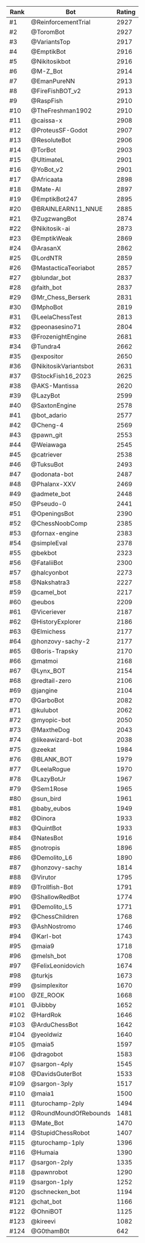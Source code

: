 Rank|Bot|Rating
---|---|---
#1|@ReinforcementTrial|2927
#2|@ToromBot|2927
#3|@VariantsTop|2917
#4|@EmptikBot|2916
#5|@Nikitosikbot|2916
#6|@M-Z_Bot|2914
#7|@EmanPureNN|2913
#8|@FireFishBOT_v2|2913
#9|@RaspFish|2910
#10|@TheFreshman1902|2910
#11|@caissa-x|2908
#12|@ProteusSF-Godot|2907
#13|@ResoluteBot|2906
#14|@TorBot|2903
#15|@UltimateL|2901
#16|@YoBot_v2|2901
#17|@Africaata|2898
#18|@Mate-AI|2897
#19|@EmptikBot247|2895
#20|@BRAINLEARN11_NNUE|2885
#21|@ZugzwangBot|2874
#22|@Nikitosik-ai|2873
#23|@EmptikWeak|2869
#24|@ArasanX|2862
#25|@LordNTR|2859
#26|@MastacticaTeoriabot|2857
#27|@blundar_bot|2837
#28|@faith_bot|2837
#29|@Mr_Chess_Berserk|2831
#30|@MphoBot|2819
#31|@LeelaChessTest|2813
#32|@peonasesino71|2804
#33|@FrozenightEngine|2681
#34|@Tundra4|2662
#35|@expositor|2650
#36|@NikitosikVariantsbot|2631
#37|@StockFish16_2023|2625
#38|@AKS-Mantissa|2620
#39|@LazyBot|2599
#40|@SaxtonEngine|2578
#41|@bot_adario|2577
#42|@Cheng-4|2569
#43|@pawn_git|2553
#44|@Weiawaga|2545
#45|@catriever|2538
#46|@TuksuBot|2493
#47|@odonata-bot|2487
#48|@Phalanx-XXV|2469
#49|@admete_bot|2448
#50|@Pseudo-0|2441
#51|@OpeningsBot|2390
#52|@ChessNoobComp|2385
#53|@fornax-engine|2383
#54|@simpleEval|2378
#55|@bekbot|2323
#56|@FataliiBot|2300
#57|@halcyonbot|2273
#58|@Nakshatra3|2227
#59|@camel_bot|2217
#60|@eubos|2209
#61|@Viceriever|2187
#62|@HistoryExplorer|2186
#63|@Elmichess|2177
#64|@honzovy-sachy-2|2177
#65|@Boris-Trapsky|2170
#66|@matmoi|2168
#67|@Lynx_BOT|2154
#68|@redtail-zero|2106
#69|@jangine|2104
#70|@GarboBot|2082
#71|@kulubot|2062
#72|@myopic-bot|2050
#73|@MaxtheDog|2043
#74|@likeawizard-bot|2038
#75|@zeekat|1984
#76|@BLANK_BOT|1979
#77|@LeelaRogue|1970
#78|@LazyBotJr|1967
#79|@Sem1Rose|1965
#80|@sun_bird|1961
#81|@baby_eubos|1949
#82|@Dinora|1933
#83|@QuintBot|1933
#84|@NatesBot|1916
#85|@notropis|1896
#86|@Demolito_L6|1890
#87|@honzovy-sachy|1814
#88|@Virutor|1795
#89|@Trollfish-Bot|1791
#90|@ShallowRedBot|1774
#91|@Demolito_L5|1771
#92|@ChessChildren|1768
#93|@AshNostromo|1746
#94|@Karl-bot|1743
#95|@maia9|1718
#96|@melsh_bot|1708
#97|@FelixLeonidovich|1674
#98|@turkjs|1673
#99|@simplexitor|1670
#100|@ZE_ROOK|1668
#101|@Jibbby|1652
#102|@HardRok|1646
#103|@ArduChessBot|1642
#104|@yeoldwiz|1640
#105|@maia5|1597
#106|@dragobot|1583
#107|@sargon-4ply|1545
#108|@DavidsGuterBot|1533
#109|@sargon-3ply|1517
#110|@maia1|1500
#111|@turochamp-2ply|1494
#112|@RoundMoundOfRebounds|1481
#113|@Mate_Bot|1470
#114|@StupidChessRobot|1407
#115|@turochamp-1ply|1396
#116|@Humaia|1390
#117|@sargon-2ply|1335
#118|@pawnrobot|1290
#119|@sargon-1ply|1252
#120|@schnecken_bot|1194
#121|@chat_bot|1166
#122|@OhniBOT|1125
#123|@kireevi|1082
#124|@G0thamB0t|642

